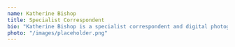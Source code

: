 ```yaml
---
name: Katherine Bishop
title: Specialist Correspondent
bio: "Katherine Bishop is a specialist correspondent and digital photographer, based in Washington DC. In 2013, she won the Joe Harris Award for Human Interest Writing for coverage of the Altian Diaspora. Previously with the Morning Tribune, Katherine joined AAN in 2001."
photo: "/images/placeholder.png"
---
```

